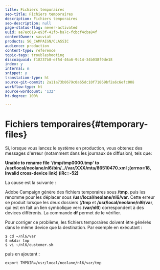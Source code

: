 ```yaml
---
title: Fichiers temporaires
seo-title: Fichiers temporaires
description: Fichiers temporaires
seo-description: null
page-status-flag: never-activated
uuid: ae7ec619-e93f-41fb-ba7c-fcbcf4cba84f
contentOwner: sauviat
products: SG_CAMPAIGN/CLASSIC
audience: production
content-type: reference
topic-tags: troubleshooting
discoiquuid: f18237b0-ef54-46a6-9c14-34b038f9de18
index: y
internal: n
snippet: y
translation-type: ht
source-git-commit: 2a11a73b0679c0a65dc10f71869bf2a6c6efc008
workflow-type: ht
source-wordcount: '132'
ht-degree: 100%

---
```



# Fichiers temporaires{#temporary-files}

Si, lorsque vous lancez le système en production, vous obtenez des messages d&#39;erreur (notamment dans les journaux de diffusion), tels que:

**Unable to rename file &#39;/tmp/tmp0000.tmp&#39; to /usr/local/neolane/nl6/bin/..//var/XXX/mta/86510470.xml ;(errno=18, Invalid cross-device link) (iRc=-52)**

La cause est la suivante :

Adobe Campaign génère des fichiers temporaires sous **/tmp**, puis les renomme pour les déplacer sous **/usr/local/neolane/nl6/var**. Cette erreur se produit lorsque les deux dossiers (**/tmp** et **/usr/local/neolane/nl6/var**, qui est en fait un lien symbolique vers **/var/nl6**) correspondent à des devices différents. La commande **df** permet de le vérifier.

Pour corriger ce problème, les fichiers temporaires doivent être générés dans le même device que la destination. Par exemple en exécutant :

```
$ cd ~/nl6/var
$ mkdir tmp
$ vi ~/nl6/customer.sh
```

puis en ajoutant :

```
export TMPDIR=/usr/local/neolane/nl6/var/tmp 
```

